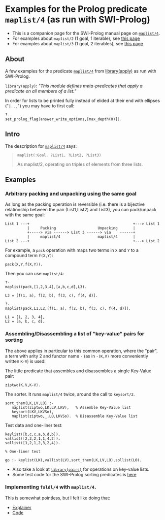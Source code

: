 # Examples for the Prolog predicate `maplist/4` (as run with SWI-Prolog)

- This is a companion page for the SWI-Prolog manual page on [`maplist/4`](https://eu.swi-prolog.org/pldoc/doc_for?object=maplist/4).
- For examples about `maplist/2` (1 goal, 1 iterable), see [this page](maplist_2_examples.md)
- For examples about `maplist/3` (1 goal, 2 iterables),  see [this page](maplist_3_examples.md)

## About

A few examples for the predicate [`maplist/4`](https://www.swi-prolog.org/pldoc/doc_for?object=maplist/4) 
from [library(apply)](https://www.swi-prolog.org/pldoc/man?section=apply) as run with SWI-Prolog.

`library(apply)`: _"This module defines meta-predicates that apply a predicate on all members of a list."_

In order for lists to be printed fully instead of elided at their end with ellipses ("`|...`") you may have
to first call:

````
?- 
set_prolog_flag(answer_write_options,[max_depth(0)]).
````

## Intro

The description for [`maplist/4`](https://www.swi-prolog.org/pldoc/doc_for?object=maplist/4) says:

> `maplist(:Goal, ?List1, ?List2, ?List3)`
>
> As maplist/2, operating on triples of elements from three lists.

## Examples

### Arbitrary packing and unpacking using the same goal

As long as the packing operation is reversible (i.e. there is a bijective relationship between the pair (List1,List2) and List3), you can pack/unpack with the same goal:

```none
List 1 ---+                                               +---> List 1
          |     Packing                   Unpacking       |
          +-----> via ------> List 3 ------> via    ------+
          |     maplist/4                 maplist/4       |
List 2 ---+                                               +---> List 2
```

For example, a `pack` operation with maps two terms in `X` and `Y` to a compound term `f(X,Y)`:

```none
pack(X,Y,f(X,Y)).
```

Then you can use `maplist/4`:

```none
?- 
maplist(pack,[1,2,3,4],[a,b,c,d],L3).

L3 = [f(1, a), f(2, b), f(3, c), f(4, d)].

?- 
maplist(pack,L1,L2,[f(1, a), f(2, b), f(3, c), f(4, d)]).

L1 = [1, 2, 3, 4],
L2 = [a, b, c, d].
```

### Assembling/Disassembling a list of "key-value" pairs for sorting

The above applies in particular to this common operation, where the "pair", a
term with arity 2 and functor name `-` (as in `-(K,V)` more conveniently written `K-V`) is used:

The little predicate that assembles and disassembles a single Key-Value pair:

```none
ziptwo(K,V,K-V).
```

The sorter. It runs `maplist/4` twice, around the call to `keysort/2`.

```none
sort_them(LK,LV,LO) :-
   maplist(ziptwo,LK,LV,LKV),   % Assemble Key-Value list
   keysort(LKV,LKVSo),
   maplist(ziptwo,_,LO,LKVSo).  % Disassemble Key-Value list
```

Test data and one-liner test:

```none
keylist([b,c,c,a,b,d,b]).
vallist([2,3,2,1,1,4,2]).
sollist([1,2,1,2,3,2,4]).

% One-liner test

go :- keylist(LK),vallist(LV),sort_them(LK,LV,LO),sollist(LO).
```

- Also take a look at [`library(pairs)`](https://www.swi-prolog.org/pldoc/man?section=pairs) for operations on key-value lists.
- Some test code for the SWI-Prolog sorting predicates is [here](../various_code/test_sort_predicates.pl)

### Implementing `foldl/4` with `maplist/4`.

This is somewhat pointless, but I felt like doing that:

- [Explainer](../../other_notes/about_foldl_and_foldr/linear_foldl_with_maplist4.md)
- [Code](../../other_notes/about_foldl_and_foldr/maplist_foldl.pl)

